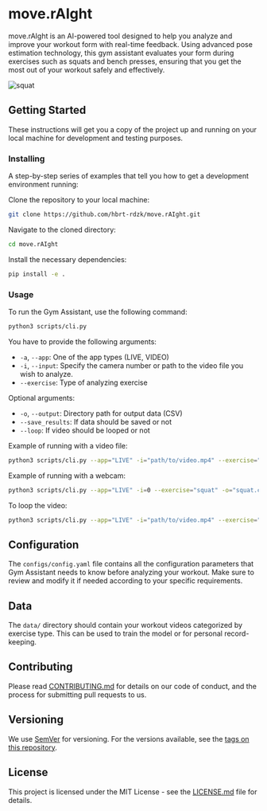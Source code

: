 # move.rAIght

move.rAIght is an AI-powered tool designed to help you analyze and improve your workout form with real-time feedback. Using advanced pose estimation technology, this gym assistant evaluates your form during exercises such as squats and bench presses, ensuring that you get the most out of your workout safely and effectively.

![squat](https://github.com/hbrt-rdzk/move.rAIght/assets/123837698/b30321df-d357-424a-9f5f-6343b4a85e0e)

## Getting Started

These instructions will get you a copy of the project up and running on your local machine for development and testing purposes.

### Installing

A step-by-step series of examples that tell you how to get a development environment running:

Clone the repository to your local machine:

```bash
git clone https://github.com/hbrt-rdzk/move.rAIght.git
```

Navigate to the cloned directory:

```bash
cd move.rAIght
```

Install the necessary dependencies:

```bash
pip install -e .
```

### Usage

To run the Gym Assistant, use the following command:

```bash
python3 scripts/cli.py
```

You have to provide the following arguments:

- `-a`, `--app`: One of the app types (LIVE, VIDEO)
- `-i`, `--input`: Specify the camera number or path to the video file you wish to analyze.
- `--exercise`: Type of analyzing exercise

Optional arguments:
- `-o`, `--output`: Directory path for output data (CSV)
- `--save_results`: If data should be saved or not
- `--loop`: If video should be looped or not


Example of running with a video file:

```bash
python3 scripts/cli.py --app="LIVE" -i="path/to/video.mp4" --exercise="squat" --loop --save_results
```

Example of running with a webcam:

```bash
python3 scripts/cli.py --app="LIVE" -i=0 --exercise="squat" -o="squat.csv" --save_results
```

To loop the video:
```bash
python3 scripts/cli.py --app="LIVE" -i="path/to/video.mp4" --exercise="squat" --loop
```

## Configuration

The `configs/config.yaml` file contains all the configuration parameters that Gym Assistant needs to know before analyzing your workout. Make sure to review and modify it if needed according to your specific requirements.

## Data

The `data/` directory should contain your workout videos categorized by exercise type. This can be used to train the model or for personal record-keeping.

## Contributing

Please read [CONTRIBUTING.md](CONTRIBUTING.md) for details on our code of conduct, and the process for submitting pull requests to us.

## Versioning

We use [SemVer](http://semver.org/) for versioning. For the versions available, see the [tags on this repository](https://yourrepositoryurl.com/tags).

## License

This project is licensed under the MIT License - see the [LICENSE.md](LICENSE.md) file for details.
